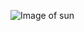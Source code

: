 ![Image of sun](https://d2r55xnwy6nx47.cloudfront.net/uploads/2018/07/SolarFull_SeanDoran_2880FullwidthLede.jpg)
